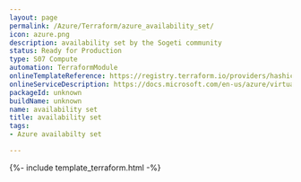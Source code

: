 ```yaml
---
layout: page
permalink: /Azure/Terraform/azure_availability_set/
icon: azure.png 
description: availability set by the Sogeti community
status: Ready for Production
type: S07 Compute
automation: TerraformModule
onlineTemplateReference: https://registry.terraform.io/providers/hashicorp/azurerm/latest/docs/resources/availability_set 
onlineServiceDescription: https://docs.microsoft.com/en-us/azure/virtual-machines/availability-set-overview
packageId: unknown
buildName: unknown
name: availability set
title: availability set
tags:
- Azure availabilty set

---
```


{%- include template_terraform.html -%}